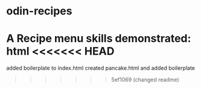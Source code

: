 # odin-recipes
A Recipe menu
skills demonstrated: html
<<<<<<< HEAD
=======
added boilerplate to index.html
created pancake.html and added boilerplate
>>>>>>> 5ef1069 (changed readme)
